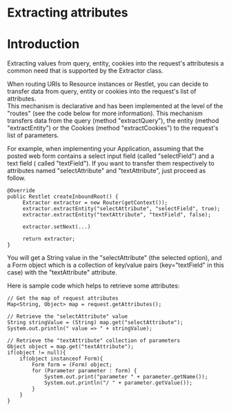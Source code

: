 Extracting attributes
=====================

Introduction
============

Extracting values from query, entity, cookies into the request's
attributesis a common need that is supported by the Extractor class.

When routing URIs to Resource instances or Restlet, you can decide to
transfer data from query, entity or cookies into the request's list of
attributes.\
 This mechanism is declarative and has been implemented at the level of
the "routes" (see the code below for more information). This mechanism
transfers data from the query (method "extractQuery"), the entity
(method "extractEntity") or the Cookies (method "extractCookies") to the
request's list of parameters.

For example, when implementing your Application, assuming that the
posted web form contains a select input field (called "selectField") and
a text field ( called "textField"). If you want to transfer them
respectively to attributes named "selectAttribute" and "textAttribute",
just proceed as follow.

    @Override
    public Restlet createInboundRoot() { 
         Extractor extractor = new Router(getContext());      
         extractor.extractEntity("selectAttribute", "selectField", true); 
         extractor.extractEntity("textAttribute", "textField", false);

         extractor.setNext(...)

         return extractor;
    }

You will get a String value in the "selectAttribute" (the selected
option), and a Form object which is a collection of key/value pairs
(key="textField" in this case) with the "textAttribute" attribute.

Here is sample code which helps to retrieve some attributes:

    // Get the map of request attributes
    Map<String, Object> map = request.getAttributes();

    // Retrieve the "selectAttribute" value
    String stringValue = (String) map.get("selectAttribute");
    System.out.println(" value => " + stringValue);

    // Retrieve the "textAttribute" collection of parameters
    Object object = map.get("textAttribute");
    if(object != null){
        if(object instanceof Form){
            Form form = (Form) object;
            for (Parameter parameter : form) {
                System.out.print("parameter " + parameter.getName());
                System.out.println("/ " + parameter.getValue());
            }
        }
    }


